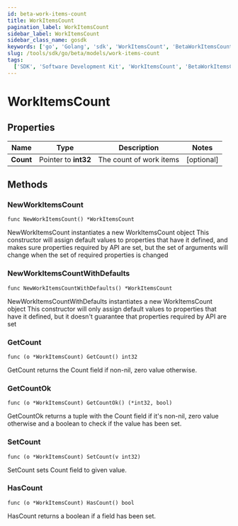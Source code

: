 ```yaml
---
id: beta-work-items-count
title: WorkItemsCount
pagination_label: WorkItemsCount
sidebar_label: WorkItemsCount
sidebar_class_name: gosdk
keywords: ['go', 'Golang', 'sdk', 'WorkItemsCount', 'BetaWorkItemsCount']
slug: /tools/sdk/go/beta/models/work-items-count
tags:
  ['SDK', 'Software Development Kit', 'WorkItemsCount', 'BetaWorkItemsCount']
---
```


# WorkItemsCount

## Properties

| Name      | Type                 | Description             | Notes      |
| --------- | -------------------- | ----------------------- | ---------- |
| **Count** | Pointer to **int32** | The count of work items | [optional] |

## Methods

### NewWorkItemsCount

`func NewWorkItemsCount() *WorkItemsCount`

NewWorkItemsCount instantiates a new WorkItemsCount object This constructor will assign default values to properties that have it defined, and makes sure properties required by API are set, but the set of arguments will change when the set of required properties is changed

### NewWorkItemsCountWithDefaults

`func NewWorkItemsCountWithDefaults() *WorkItemsCount`

NewWorkItemsCountWithDefaults instantiates a new WorkItemsCount object This constructor will only assign default values to properties that have it defined, but it doesn't guarantee that properties required by API are set

### GetCount

`func (o *WorkItemsCount) GetCount() int32`

GetCount returns the Count field if non-nil, zero value otherwise.

### GetCountOk

`func (o *WorkItemsCount) GetCountOk() (*int32, bool)`

GetCountOk returns a tuple with the Count field if it's non-nil, zero value otherwise and a boolean to check if the value has been set.

### SetCount

`func (o *WorkItemsCount) SetCount(v int32)`

SetCount sets Count field to given value.

### HasCount

`func (o *WorkItemsCount) HasCount() bool`

HasCount returns a boolean if a field has been set.
